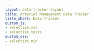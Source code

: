 ```yaml
---
layout: data-tracker-layout
title: Arterial Management Data Tracker
title_short: Data Tracker
custom_js:
- selectize.min
- selectize_tests
custom_css:
- selectize.min
---
```




